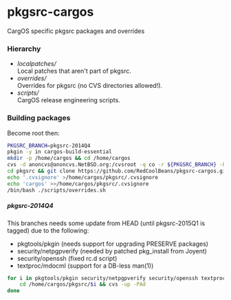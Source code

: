 # pkgsrc-cargos

CargOS specific pkgsrc packages and overrides

### Hierarchy
* *localpatches/*  
Local patches that aren't part of pkgsrc.
* *overrides/*  
Overrides for pkgsrc (no CVS directories allowed!).  
* *scripts/*  
CargOS release engineering scripts.

### Building packages
Become root then:
```sh
PKGSRC_BRANCH=pkgsrc-2014Q4
pkgin -y in cargos-build-essential
mkdir -p /home/cargos && cd /home/cargos
cvs -d anoncvs@anoncvs.NetBSD.org:/cvsroot -q co -r ${PKGSRC_BRANCH} -P pkgsrc
cd pkgsrc && git clone https://github.com/RedCoolBeans/pkgsrc-cargos.git cargos
echo '.cvsignore' >/home/cargos/pkgsrc/.cvsignore
echo 'cargos' >>/home/cargos/pkgsrc/.cvsignore
/bin/bash ./scripts/overrides.sh
```

##### pkgsrc-2014Q4
This branches needs some update from HEAD (until pkgsrc-2015Q1 is tagged) due to the following:
* pkgtools/pkgin (needs support for upgrading PRESERVE packages)  
* security/netpgpverify (needed by patched pkg_install from Joyent)
* security/openssh (fixed rc.d script)  
* textproc/mdocml (support for a DB-less man(1))  

```sh
for i in pkgtools/pkgin security/netpgpverify security/openssh textproc/mdocml; do \
	cd /home/cargos/pkgsrc/$i && cvs -up -PAd
done
```

